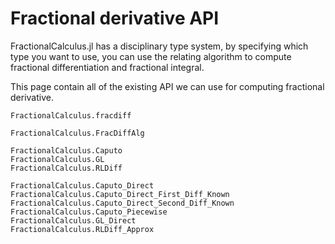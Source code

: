 # Fractional derivative API

FractionalCalculus.jl has a disciplinary type system, by specifying which type you want to use, you can use the relating algorithm to compute fractional differentiation and fractional integral. 

This page contain all of the existing API we can use for computing fractional derivative.

```@docs
FractionalCalculus.fracdiff
```

```@docs
FractionalCalculus.FracDiffAlg
```

```@docs
FractionalCalculus.Caputo
FractionalCalculus.GL
FractionalCalculus.RLDiff
```

```@docs
FractionalCalculus.Caputo_Direct
FractionalCalculus.Caputo_Direct_First_Diff_Known
FractionalCalculus.Caputo_Direct_Second_Diff_Known
FractionalCalculus.Caputo_Piecewise
FractionalCalculus.GL_Direct
FractionalCalculus.RLDiff_Approx
```


